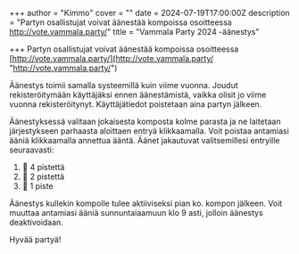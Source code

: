 +++
author = "Kimmo"
cover = ""
date = 2024-07-19T17:00:00Z
description = "Partyn osallistujat voivat äänestää kompoissa osoitteessa http://vote.vammala.party/"
title = "Vammala Party 2024 -äänestys"

+++
Partyn osallistujat voivat äänestää kompoissa osoitteessa [http://vote.vammala.party/](http://vote.vammala.party/ "http://vote.vammala.party/")

Äänestys toimii samalla systeemillä kuin viime vuonna. Joudut rekisteröitymään käyttäjäksi ennen äänestämistä, vaikka olisit jo viime vuonna rekisteröitynyt. Käyttäjätiedot poistetaan aina partyn jälkeen.

Äänestyksessä valitaan jokaisesta komposta kolme parasta ja ne laitetaan järjestykseen parhaasta aloittaen entryä klikkaamalla. Voit poistaa antamiasi ääniä klikkaamalla annettua ääntä. Äänet jakautuvat valitsemillesi entryille seuraavasti: 

1. 🏅 4 pistettä
2. 🥈 2 pistettä
3. 🥉 1 piste

Äänestys kullekin kompolle tulee aktiiviseksi pian ko. kompon jälkeen. Voit muuttaa antamiasi ääniä sunnuntaiaamuun klo 9 asti, jolloin äänestys deaktivoidaan.

Hyvää partyä!
